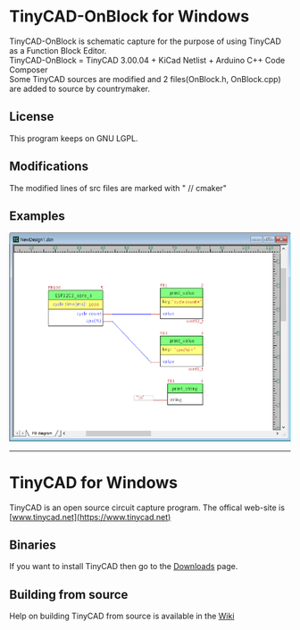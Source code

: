 # TinyCAD-OnBlock for Windows

TinyCAD-OnBlock is schematic capture for the purpose of using TinyCAD as a Function Block Editor.  
TinyCAD-OnBlock = TinyCAD 3.00.04 + KiCad Netlist + Arduino C++ Code Composer  
Some TinyCAD sources are modified and 2 files(OnBlock.h, OnBlock.cpp) are added to source by countrymaker.
 
 
## License
This program keeps on GNU LGPL.  
 
## Modifications
The modified lines of src files are marked with " // cmaker"  
 
## Examples
![](./OnBlockCapture1.png)
  
___


# TinyCAD for Windows

TinyCAD is an open source circuit capture program.  The offical web-site is [www.tinycad.net](https://www.tinycad.net)

## Binaries

If you want to install TinyCAD then go to the [Downloads](https://www.tinycad.net/Home/Download) page.

## Building from source

Help on building TinyCAD from source is available in the [Wiki](https://github.com/matt123p/TinyCAD/wiki/How-to-build-TinyCAD)
